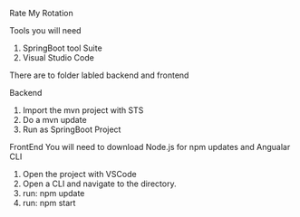 Rate My Rotation 

Tools you will need
1) SpringBoot tool Suite
2) Visual Studio Code 

There are to folder labled backend and frontend 

Backend
1) Import the mvn project with STS 
2) Do a mvn update 
3) Run as SpringBoot Project 

FrontEnd 
You will need to download Node.js for npm updates and Angualar CLI 
1) Open the project with VSCode 
2) Open a CLI and navigate to the directory. 
3) run: npm update 
4) run: npm start 



